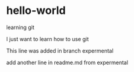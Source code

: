# hello-world
learning git

I just want to learn how to use git

This line was added in branch expermental

add another line in readme.md from expermental
